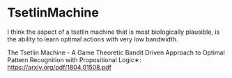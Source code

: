 # TsetlinMachine

I think the aspect of a tsetlin machine that is most biologically plausible, is 
the ability to learn optimal actions with very low bandwidth.

The Tsetlin Machine - A Game Theoretic Bandit Driven Approach to Optimal Pattern Recognition with
Propositional Logic∗: https://arxiv.org/pdf/1804.01508.pdf
